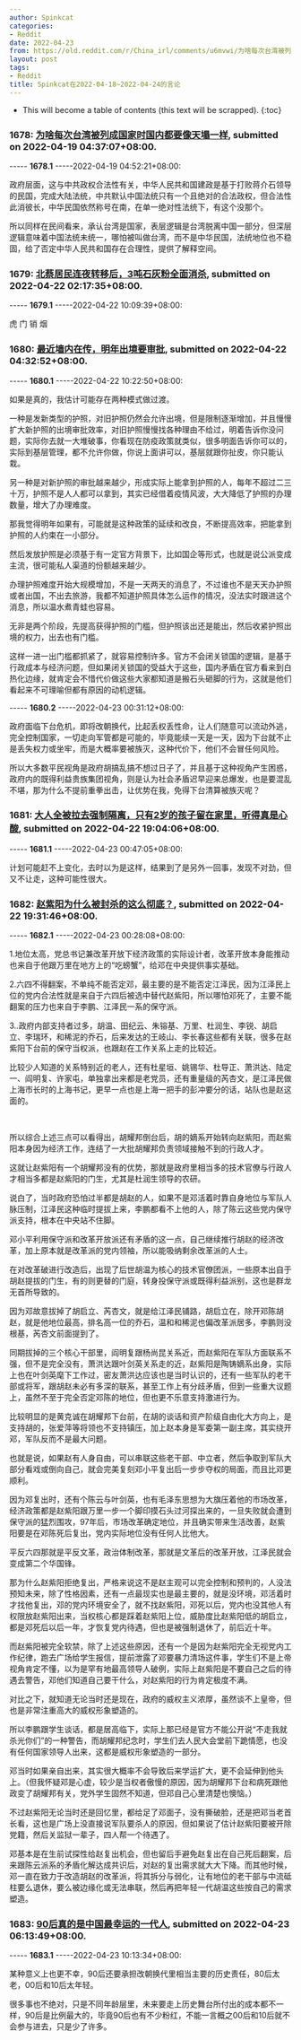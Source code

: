 ```yaml
---
author: Spinkcat
categories:
- Reddit
date: 2022-04-23
from: https://old.reddit.com/r/China_irl/comments/u6mvwi/为啥每次台湾被列成国家时国内都要像天塌一样/
layout: post
tags:
- Reddit
title: Spinkcat在2022-04-18~2022-04-24的言论
---
```


* This will become a table of contents (this text will be scrapped).
{:toc}

### 1678: [为啥每次台湾被列成国家时国内都要像天塌一样](https://old.reddit.com/r/China_irl/comments/u6mvwi/为啥每次台湾被列成国家时国内都要像天塌一样/), submitted on 2022-04-19 04:37:07+08:00.

----- __1678.1__ -----2022-04-19 04:52:21+08:00:

政府层面，这与中共政权合法性有关，中华人民共和国建政是基于打败蒋介石领导的民国，完成大陆法统，中共默认中国法统只有一个且绝对的合法政权，但合法性此消彼长，中华民国依然称号在南，在单一绝对性法统下，有这个没那个。

所以同样在民间看来，承认台湾是国家，表层逻辑是台湾脱离中国一部分，但深层逻辑意味着中国法统未统一，哪怕被叫做台湾，而不是中华民国，法统地位也不稳固，给了否定中华人民共和国存在合理性，提供了解释空间。

### 1679: [北蔡居民连夜转移后，3吨石灰粉全面消杀](https://old.reddit.com/r/China_irl/comments/u8txsa/北蔡居民连夜转移后3吨石灰粉全面消杀/), submitted on 2022-04-22 02:17:35+08:00.

----- __1679.1__ -----2022-04-22 10:09:39+08:00:

虎 门 销 烟

### 1680: [最近墙内在传，明年出境要审批](https://old.reddit.com/r/China_irl/comments/u8wvlo/最近墙内在传明年出境要审批/), submitted on 2022-04-22 04:32:52+08:00.

----- __1680.1__ -----2022-04-22 10:22:50+08:00:

如果是真的，我估计可能存在两种模式做过渡。

一种是发新类型的护照，对旧护照仍然会允许出境，但是限制逐渐增加，并且慢慢扩大新护照的出境审批效率，对旧护照慢慢找各种理由不给过，明着告诉你没问题，实际你去就一大堆破事，你看现在防疫政策就类似，很多明面告诉你可以的，实际到基层管理，都不允许你做，你说上面讲可以，基层就跟你扯皮，你只能认栽。

另一种是对新护照的审批越来越少，形成实际上能拿到护照的人，每年不超过二三十万，护照不是人人都可以拿到，其实已经借着疫情风波，大大降低了护照的办理数量，增大了办理难度。

那我觉得明年如果有，可能就是这种政策的延续和改良，不断提高效率，把能拿到护照的人约束在一小部分。

然后发放护照是必须基于有一定官方背景下，比如国企等形式，也就是说公派变成主流，很可能私人渠道的份额越来越少。

办理护照难度开始大规模增加，不是一天两天的消息了，不过谁也不是天天办护照或者出国，不出去旅游，我都不知道护照具体怎么运作的情况，没法实时跟进这个消息，所以温水煮青蛙也容易。

无非是两个阶段，先提高获得护照的门槛，但护照该出还是能出，然后收紧护照出境的权力，出去也有门槛。

这样一进一出门槛都抓紧了，就容易控制许多。官方不会闭关锁国的逻辑，是基于行政成本与经济问题，但如果闭关锁国的受益大于这些，国内矛盾在官方看来到白热化边缘，就肯定会不惜代价做这些大家都知道是搬石头砸脚的行为，这就是他们看起来不可理喻但都有原因的动机逻辑。

----- __1680.2__ -----2022-04-23 00:31:12+08:00:

政府面临下台危机，即将改朝换代，比起丢权丢性命，让人们随意可以流动外逃，完全控制国家，一切走向军管都是可能的，毕竟能续一天是一天，因为下台就不止是丢失权力或坐牢，而是大概率要被族灭，这种代价下，他们不会冒任何风险。

所以大多数平民视角是政府胡搞乱搞不想过日子了，并且基于这种视角产生困惑，政府内的既得利益贵族集团视角，则是认为社会矛盾迟早迎来总爆发，也是要混乱不堪，那为什么不提前重拳出击，让优势在我，免得下台清算被族灭呢？

### 1681: [大人全被拉去强制隔离，只有2岁的孩子留在家里，听得真是心酸](https://old.reddit.com/r/China_irl/comments/u9c0gc/大人全被拉去强制隔离只有2岁的孩子留在家里听得真是心酸/), submitted on 2022-04-22 19:04:06+08:00.

----- __1681.1__ -----2022-04-23 00:47:05+08:00:

计划可能赶不上变化，去时以为是这样，结果到了是另外一回事，发现不对劲，但又不让走，这种可能性很大。

### 1682: [赵紫阳为什么被封杀的这么彻底？](https://old.reddit.com/r/China_irl/comments/u9cgxr/赵紫阳为什么被封杀的这么彻底/), submitted on 2022-04-22 19:31:46+08:00.

----- __1682.1__ -----2022-04-23 00:28:08+08:00:

1.地位太高，党总书记兼改革开放下经济政策的实际设计者，改革开放本身能推动也来自于他跟万里在地方上的“吃螃蟹”，给邓在中央提供事实基础。

2.六四不得翻案，不单纯不能否定邓，最主要的是不能否定江泽民，因为江泽民上位的党内合法性就是来自于六四后被选中替代赵紫阳，所以哪怕邓死了，主要不能翻案的压力也来自于李鹏、江泽民一系的保守派。

3..政府内部支持者过多，胡温、田纪云、朱镕基、万里、杜润生、李锐、胡启立、李瑞环，和稀泥的乔石，后来发达的王岐山、李长春这些都有关联，很多在赵紫阳下台前的保守当权派，也跟赵在工作关系上走的比较近。

比较少人知道的关系特别近的老人，还有杜星垣、姚锡华、杜导正、萧洪达、陆定一、阎明复、许家屯，单独拿出来都是老党员，还有重量级的芮杏文，是江泽民做上海市长时的上海书记，更早一点也是上海一把手的彭冲要分的话，站队也是赵这面的。

&#x200B;

所以综合上述三点可以看得出，胡耀邦倒台后，胡的嫡系开始转向赵紫阳，而赵紫阳本身因为经济工作，连结了一大批胡耀邦负责领域接触不到的行政人才。

这就让赵紫阳有一个胡耀邦没有的优势，那就是政府里相当多的技术官僚与行政人才相当多都是赵紫阳的门生，尤其是杜润生领导的农研。

说白了，当时政府恐怕过半都是胡赵的人，如果不是邓活着时靠自身地位与军队人脉压制，江泽民这种临时提拔上来，李鹏都看不上他的人，除了陈云这些党内保守派支持，根本在中央站不住脚。

邓小平利用保守派和改革开放派还有矛盾的这一点，自己继续推行胡赵的经济改革，加上原本就是改革派的党内领袖，所以能吸纳剩余改革派的人士。

在对改革破进行改造后，出现了后世胡温为核心的技术官僚团派，一些原本出自于胡赵提拔的门生，有的则更替的门庭，转身投保守派或既得利益派别，这也是群龙无首所导致的。

因为邓故意拔掉了胡启立、芮杏文，就是给江泽民铺路，胡启立在，除开邓陈胡赵，就是他地位最高，排名高一位的乔石，温和和稀泥也偏改革派居多，李鹏则没根基，芮杏文前面提到了。

同期拔掉的三个核心干部里，阎明复跟杨尚昆关系近，而赵紫阳在军队方面联系不强，但不是完全没有，萧洪达跟叶剑英关系走的近，赵紫阳是陶铸嫡系出身，实际上也在叶剑英麾下工作过，密友萧洪达应该也是当时认识的，还有一些军队的老干部或将军，跟胡赵未必有多深的联系，甚至工作上有分歧矛盾，但到一些重大议题上，虽然不至于完全否定邓陈的地位，但也更不乐意支持激进行为。

比较明显的是黄克诚在胡耀邦下台前，在胡的谈话和资产阶级自由化大方向上，是支持胡的，张爱萍等将领也不支持镇压，加上赵本身是军委第一副主席，其实绕开邓，军队反而不是最大问题。

也就是说，如果赵有人身自由，可以串联这些老干部、中立者，然后争取到军队大部分看戏或倒向自己，就会完美复刻邓小平复出后一步步夺权的局面，而且比邓更顺利。

因为邓复出时，还有个陈云与叶剑英，也有毛泽东思想为大旗压着他的市场改革，经济政策都是赵紫阳跟万里一步一个脚印摸石头过河探出来的，一旦失败就会遭到保守派的猛烈围攻，97年后，市场改革确定地位，并且确实带来生活改善，赵紫阳要是在邓陈死后复出，党内实际地位没有任何人比他大。

平反六四那就是平反文革，政治体制改革，那就是文革后的改革开放，江泽民就会变成第二个华国锋。

那为什么赵紫阳拒绝复出，严格来说这不是赵主观可以完全控制和预判的，人没法预知未来，除了性格因素，还有一点最现实也是最主要的，就是没环境，邓活着时才找他复出，邓的党内环境安全了，就不找赵紫阳，邓死以后，党内也没其他人有权限放赵紫阳出来，当权核心都是踩着赵紫阳上位，威胁度比赵紫阳低的胡启立，都是邓死后以后一年，才恢复党内待遇，但也是被强制退休了，前后近十年。

而赵紫阳被完全软禁，除了上述这些原因，还有一个是因为赵紫阳完全无视党内工作纪律，跑去广场给学生报信，提前泄露了邓要暴力清场这件事，学生们不是上帝视角肯定不懂，以为是罕有地最高领导人破例，实际上赵紫阳是不要自己之后的待遇去警告，邓他们知道自己要干什么，对赵紫阳的行为肯定极度不满。

对比之下，就知道无论当时还是现在，政府的威权主义浓厚，虽然谈不上皇帝，但也是非常注重高大的威权形象塑造的。

所以李鹏跟学生谈话，都是居高临下，实际上那已经是官方不能公开说“不走我就杀光你们”的一种警告，而胡耀邦纪念时，学生们去人民大会堂前下跪情愿，也没有任何国家领导人出来，这都是威权形象塑造的一部分。

邓当时如果亲自出来，其实很大概率不会导致后来学运扩大，更不会延伸到他头上。（但我怀疑邓是心虚，较少是当权者傲慢的原因，因为胡耀邦下台和病死跟他政变了胡耀邦有关，党外学生固然不知道，但邓自己心里清楚也懊恼。）

不过赵紫阳无论当时还是回忆里，都给足了邓面子，没有撕破脸，还是把邓当老首长看，这也是广场上没直接说军队要杀人的原因，但如果说了估计赵紫阳要被开除党籍，然后关监狱一辈子，四人帮一个待遇了。

邓基本是在生前试探性给赵复出机会，但也留后手避免赵复出在自己死后翻案，后来跟陈云派系的矛盾化解达成共识后，对赵的复出需求就大大下降。而其他时候，邓一直在致力于改造胡赵的改革派，将其拆分与弱化，让有地位的老干部与中流砥柱要么退休，要么被边缘化或无法串联，然后再把年轻一代胡温这些按自己的需求塑造。

### 1683: [90后真的是中国最幸运的一代人](https://old.reddit.com/r/China_irl/comments/u9q834/90后真的是中国最幸运的一代人/), submitted on 2022-04-23 06:13:49+08:00.

----- __1683.1__ -----2022-04-23 10:13:34+08:00:

某种意义上也更不幸，90后还要承担改朝换代里相当主要的历史责任，80后太老，00后和10后太年轻。

很多事也不绝对，只是不同年龄层里，未来要走上历史舞台所付出的成本都不一样，90后是比例最大的，毕竟90后也有不少粉红，不能一言概之00后和10后就不会参与进去，只是少了许多。

